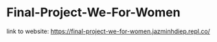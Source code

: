 # Final-Project-We-For-Women
link to website: https://final-project-we-for-women.jazminhdiep.repl.co/
